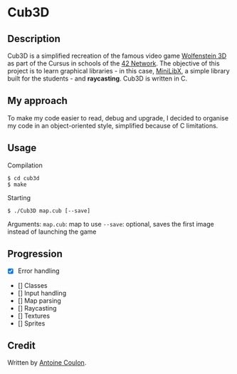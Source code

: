 # Cub3D

## Description

Cub3D is a simplified recreation of the famous video game [Wolfenstein 3D](https://en.wikipedia.org/wiki/Wolfenstein_3D) as part of the Cursus in schools of the [42 Network](https://www.42.fr/42-network/). The objective of this project is to learn graphical libraries - in this case, [MiniLibX](https://github.com/pbondoer/MinilibX), a simple library built for the students - and **raycasting**. Cub3D is written in C.

## My approach

To make my code easier to read, debug and upgrade, I decided to organise my code in an object-oriented style, simplified because of C limitations.

## Usage

Compilation
```
$ cd cub3d
$ make
```

Starting
```
$ ./Cub3D map.cub [--save]
```

Arguments:
`map.cub`: map to use
`--save`: optional, saves the first image instead of launching the game

## Progression 

- [x] Error handling
- [] Classes
- [] Input handling
- [] Map parsing
- [] Raycasting
- [] Textures
- [] Sprites

## Credit

Written by [Antoine Coulon](https://github.com/CoulonAntoine).
